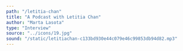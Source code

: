 ```yaml
---
path: "/letitia-chan"
title: "A Podcast with Letitia Chan"
author: "Marta Lasota"
type: "Interview"
source: "../icons/19.jpg"
sound: "/static/letitiachan-c133bd930e44c079e46c99853db94d82.mp3"
---
```

 
